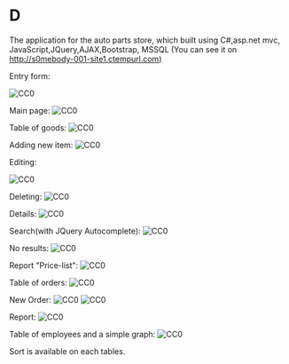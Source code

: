 # D
The application for the auto parts store, which built using  C#,asp.net mvc, JavaScript,JQuery,AJAX,Bootstrap, MSSQL 
(You can see it on http://s0mebody-001-site1.ctempurl.com)

Entry form:

![CC0](https://github.com/az00s/D/blob/master/Screenshots/Entry.png)

Main page:
![CC0](https://github.com/az00s/D/blob/master/Screenshots/MainPage.png?raw=true)

Table of goods:
![CC0](https://github.com/az00s/D/blob/master/Screenshots/Goods.png?raw=true)

Adding new item:
![CC0](https://github.com/az00s/D/blob/master/Screenshots/NewItem.png)

Editing:

![CC0](https://github.com/az00s/D/blob/master/Screenshots/EditItem.png?raw=true)

Deleting:
![CC0](https://github.com/az00s/D/blob/master/Screenshots/DeleteItem.png?raw=true)

Details:
![CC0](https://github.com/az00s/D/blob/master/Screenshots/Details.png?raw=true)

Search(with JQuery Autocomplete):
![CC0](https://github.com/az00s/D/blob/master/Screenshots/Search.png?raw=true)

No results:
![CC0](https://github.com/az00s/D/blob/master/Screenshots/NoResult.png?raw=true)

Report "Price-list":
![CC0](https://github.com/az00s/D/blob/master/Screenshots/Price-list.png?raw=true)

Table of orders:
![CC0](https://github.com/az00s/D/blob/master/Screenshots/Orders.png?raw=true)

New Order:
![CC0](https://github.com/az00s/D/blob/master/Screenshots/NewOrder.png?raw=true)
![CC0](https://github.com/az00s/D/blob/master/Screenshots/NewOrder1.png?raw=true)

Report:
![CC0](https://github.com/az00s/D/blob/master/Screenshots/Report.png?raw=true)

Table of employees and a simple graph:
![CC0](https://github.com/az00s/D/blob/master/Screenshots/Graph.png?raw=true)

Sort is available on each tables.
